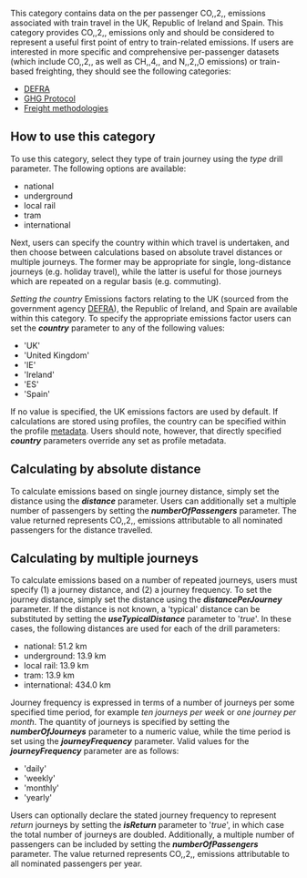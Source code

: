 This category contains data on the per passenger CO,,2,, emissions
associated with train travel in the UK, Republic of Ireland and Spain.
This category provides CO,,2,, emissions only and should be considered
to represent a useful first point of entry to train-related emissions.
If users are interested in more specific and comprehensive per-passenger
datasets (which include CO,,2,, as well as CH,,4,, and N,,2,,O
emissions) or train-based freighting, they should see the following
categories:

  - [DEFRA](Train_generic_Defra)
  - [GHG Protocol](Generic_train_GHGP)
  - [Freight methodologies](Train_freight)

## How to use this category

To use this category, select they type of train journey using the *type*
drill parameter. The following options are available:

  - national
  - underground
  - local rail
  - tram
  - international

Next, users can specify the country within which travel is undertaken,
and then choose between calculations based on absolute travel distances
or multiple journeys. The former may be appropriate for single,
long-distance journeys (e.g. holiday travel), while the latter is useful
for those journeys which are repeated on a regular basis (e.g.
commuting).

*Setting the country* Emissions factors relating to the UK (sourced from
the government agency
[DEFRA](http://www.defra.gov.uk/environment/economy/business-efficiency/reporting)),
the Republic of Ireland, and Spain are available within this category.
To specify the appropriate emissions factor users can set the
***country*** parameter to any of the following values:

  - 'UK'
  - 'United Kingdom'
  - 'IE'
  - 'Ireland'
  - 'ES'
  - 'Spain'

If no value is specified, the UK emissions factors are used by default.
If calculations are stored using profiles, the country can be specified
within the profile [metadata](metadata). Users should note, however,
that directly specified ***country*** parameters override any set as
profile metadata.

## Calculating by absolute distance

To calculate emissions based on single journey distance, simply set the
distance using the ***distance*** parameter. Users can additionally set
a multiple number of passengers by setting the ***numberOfPassengers***
parameter. The value returned represents CO,,2,, emissions attributable
to all nominated passengers for the distance travelled.

## Calculating by multiple journeys

To calculate emissions based on a number of repeated journeys, users
must specify (1) a journey distance, and (2) a journey frequency. To set
the journey distance, simply set the distance using the
***distancePerJourney*** parameter. If the distance is not known, a
'typical' distance can be substituted by setting the
***useTypicalDistance*** parameter to '*true*'. In these cases, the
following distances are used for each of the drill parameters:

  - national: 51.2 km
  - underground: 13.9 km
  - local rail: 13.9 km
  - tram: 13.9 km
  - international: 434.0 km

Journey frequency is expressed in terms of a number of journeys per some
specified time period, for example *ten journeys per week* or *one
journey per month*. The quantity of journeys is specified by setting the
***numberOfJourneys*** parameter to a numeric value, while the time
period is set using the ***journeyFrequency*** parameter. Valid values
for the ***journeyFrequency*** parameter are as follows:

  - 'daily'
  - 'weekly'
  - 'monthly'
  - 'yearly'

Users can optionally declare the stated journey frequency to represent
*return* journeys by setting the ***isReturn*** parameter to '*true*',
in which case the total number of journeys are doubled. Additionally, a
multiple number of passengers can be included by setting the
***numberOfPassengers*** parameter. The value returned represents
CO,,2,, emissions attributable to all nominated passengers per year.
